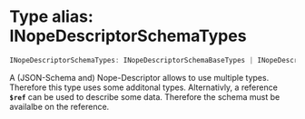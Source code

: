 # Type alias: INopeDescriptorSchemaTypes

```ts
INopeDescriptorSchemaTypes: INopeDescriptorSchemaBaseTypes | INopeDescriptorSchemaBaseTypes[] | {$ref: string;}
```

A (JSON-Schema and) Nope-Descriptor allows to use multiple types.
Therefore this type uses some additonal types. Alternativly, a reference
**`$ref`** can be used to describe some data. Therefore the schema
must be availalbe on the reference.
